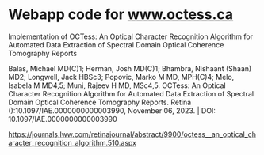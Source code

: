 # Webapp code for www.octess.ca

Implementation of OCTess: An Optical Character Recognition Algorithm for Automated Data Extraction of Spectral Domain Optical Coherence Tomography Reports

Balas, Michael MD(C)1; Herman, Josh MD(C)1; Bhambra, Nishaant (Shaan) MD2; Longwell, Jack HBSc3; Popovic, Marko M MD, MPH(C)4; Melo, Isabela M MD4,5; Muni, Rajeev H MD, MSc4,5. OCTess: An Optical Character Recognition Algorithm for Automated Data Extraction of Spectral Domain Optical Coherence Tomography Reports. Retina ():10.1097/IAE.0000000000003990, November 06, 2023. | DOI: 10.1097/IAE.0000000000003990 

https://journals.lww.com/retinajournal/abstract/9900/octess__an_optical_character_recognition_algorithm.510.aspx
